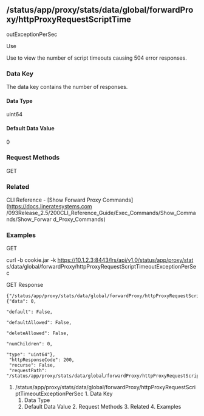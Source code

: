 ## /status/app/proxy/stats/data/global/forwardProxy/httpProxyRequestScriptTime
outExceptionPerSec

Use

Use to view the number of script timeouts causing 504 error responses.

### Data Key

The data key contains the number of responses.

#### Data Type

uint64

#### Default Data Value

0

### Request Methods

GET

### Related

CLI Reference - [Show Forward Proxy Commands](https://docs.lineratesystems.com
/093Release_2.5/200CLI_Reference_Guide/Exec_Commands/Show_Commands/Show_Forwar
d_Proxy_Commands)

### Examples

GET

curl -b cookie.jar -k https://10.1.2.3:8443/lrs/api/v1.0/status/app/proxy/stat
s/data/global/forwardProxy/httpProxyRequestScriptTimeoutExceptionPerSec

GET Response

    
    {"/status/app/proxy/stats/data/global/forwardProxy/httpProxyRequestScriptTimeoutExceptionPerSec": {"data": 0,
                                                                                                        "default": False,
                                                                                                        "defaultAllowed": False,
                                                                                                        "deleteAllowed": False,
                                                                                                        "numChildren": 0,
                                                                                                        "type": "uint64"},
     "httpResponseCode": 200,
     "recurse": False,
     "requestPath": "/status/app/proxy/stats/data/global/forwardProxy/httpProxyRequestScriptTimeoutExceptionPerSec"}
    

  1. /status/app/proxy/stats/data/global/forwardProxy/httpProxyRequestScriptTimeoutExceptionPerSec
    1. Data Key
      1. Data Type
      2. Default Data Value
    2. Request Methods
    3. Related
    4. Examples

